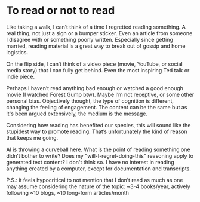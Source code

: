 # To read or not to read

Like taking a walk, I can’t think of a time I regretted reading something. A real thing, not just a sign or a bumper sticker. Even an article from someone I disagree with or something poorly written. Especially since getting married, reading material is a great way to break out of gossip and home logistics.

On the flip side, I can’t think of a video piece (movie, YouTube, or social media story) that I can fully get behind. Even the most inspiring Ted talk or indie piece. 

Perhaps I haven’t read anything bad enough or watched a good enough movie (I watched Forest Gump btw). Maybe I’m not receptive, or some other personal bias. Objectively thought, the type of cognition is different, changing the feeling of engagement. The content can be the same but as it's been argued extensively, the medium is the message.

Considering how reading has benefited our species, this will sound like the stupidest way to promote reading. That’s unfortunately the kind of reason that keeps me going.

AI is throwing a curveball here. What is the point of reading something one didn’t bother to write? Does my "will-I-regret-doing-this" reasoning apply to generated text content? I don't think so. I have no interest in reading anything created by a computer, except for documentation and transcripts.

P.S.: it feels hypocritical to not mention that I don’t read as much as one may assume considering the nature of the topic: ~3-4 books/year, actively following ~10 blogs, ~10 long-form articles/month